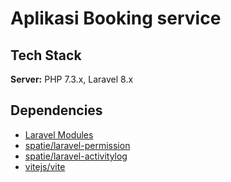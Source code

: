 # Aplikasi Booking service

## Tech Stack

**Server:** PHP 7.3.x, Laravel 8.x

## Dependencies

- [Laravel Modules](https://nwidart.com/laravel-modules/v1)
- [spatie/laravel-permission](https://github.com/spatie/laravel-permission)
- [spatie/laravel-activitylog](https://github.com/spatie/laravel-activitylog)
- [vitejs/vite](https://github.com/vitejs/vite)
